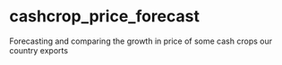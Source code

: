 # cashcrop_price_forecast
Forecasting and comparing the growth in price of some cash crops our country exports
